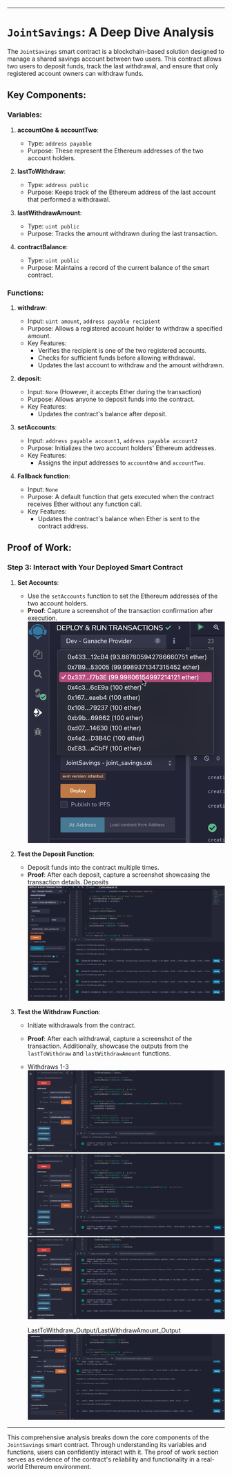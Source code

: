 
---

# `JointSavings`: A Deep Dive Analysis

The `JointSavings` smart contract is a blockchain-based solution designed to manage a shared savings account between two users. This contract allows two users to deposit funds, track the last withdrawal, and ensure that only registered account owners can withdraw funds.

## Key Components:

### Variables:
1. **accountOne & accountTwo**:
   - Type: `address payable`
   - Purpose: These represent the Ethereum addresses of the two account holders.

2. **lastToWithdraw**:
   - Type: `address public`
   - Purpose: Keeps track of the Ethereum address of the last account that performed a withdrawal.

3. **lastWithdrawAmount**:
   - Type: `uint public`
   - Purpose: Tracks the amount withdrawn during the last transaction.

4. **contractBalance**:
   - Type: `uint public`
   - Purpose: Maintains a record of the current balance of the smart contract.

### Functions:

1. **withdraw**:
   - Input: `uint amount`, `address payable recipient`
   - Purpose: Allows a registered account holder to withdraw a specified amount.
   - Key Features:
     - Verifies the recipient is one of the two registered accounts.
     - Checks for sufficient funds before allowing withdrawal.
     - Updates the last account to withdraw and the amount withdrawn.

2. **deposit**:
   - Input: `None` (However, it accepts Ether during the transaction)
   - Purpose: Allows anyone to deposit funds into the contract.
   - Key Features:
     - Updates the contract's balance after deposit.

3. **setAccounts**:
   - Input: `address payable account1`, `address payable account2`
   - Purpose: Initializes the two account holders' Ethereum addresses.
   - Key Features:
     - Assigns the input addresses to `accountOne` and `accountTwo`.

4. **Fallback function**:
   - Input: `None`
   - Purpose: A default function that gets executed when the contract receives Ether without any function call.
   - Key Features:
     - Updates the contract's balance when Ether is sent to the contract address.

## Proof of Work:

### Step 3: Interact with Your Deployed Smart Contract

1. **Set Accounts**:
   - Use the `setAccounts` function to set the Ethereum addresses of the two account holders.
   - **Proof**: Capture a screenshot of the transaction confirmation after execution.
![Alt text](../Images/setaccounts.png)


2. **Test the Deposit Function**:
   - Deposit funds into the contract multiple times.
   - **Proof**: After each deposit, capture a screenshot showcasing the transaction details.
     Deposits
     ![Alt text](../Images/Deposit0.png)


3. **Test the Withdraw Function**:
   - Initiate withdrawals from the contract.
   - **Proof**: After each withdrawal, capture a screenshot of the transaction. Additionally, showcase the outputs from the `lastToWithdraw` and `lastWithdrawAmount` functions.
   - 
     Withdraws 1-3 ![Alt text](../Images/Withdraw1.png)
![Alt text](../Images/Withdraw2.png)
![Alt text](../Images/Withdraw3.png)

     LastToWithdraw_Output/LastWithdrawAmount_Output
     ![Alt text](../Images/last.png)


---

This comprehensive analysis breaks down the core components of the `JointSavings` smart contract. Through understanding its variables and functions, users can confidently interact with it. The proof of work section serves as evidence of the contract's reliability and functionality in a real-world Ethereum environment.
